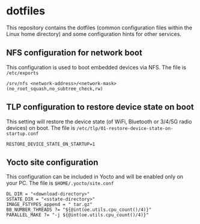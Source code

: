 # dotfiles

This repository contains the dotfiles (common configuration files within the Linux home directory) and some configuration hints for other services.

## NFS configuration for network boot
This configuration is used to boot embedded devices via NFS. The file is `/etc/exports`
```
/srv/nfs <network-address>/<network-mask>(no_root_squash,no_subtree_check,rw)
```

## TLP configuration to restore device state on boot
This setting will restore the device state (of WiFi, Bluetooth or 3/4/5G radio devices) on boot. The file is `/etc/tlp/01-restore-device-state-on-startup.conf`
```
RESTORE_DEVICE_STATE_ON_STARTUP=1
```

## Yocto site configuration
This configuration can be included in Yocto and will be enabled only on your PC. The file is `$HOME/.yocto/site.conf`
```
DL_DIR = "<download-directory>"
SSTATE_DIR = "<sstate-directory>"
IMAGE_FSTYPES_append = " tar.gz"
BB_NUMBER_THREADS ?= "${@int(oe.utils.cpu_count()/4)}"
PARALLEL_MAKE ?= "-j ${@int(oe.utils.cpu_count()/4)}"
```
